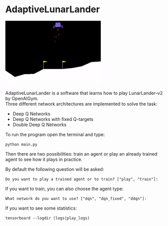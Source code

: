 # AdaptiveLunarLander

![](./LunarLander.gif)

AdaptiveLunarLander is a software that learns how to play LunarLander-v2 by OpenAIGym.\
Three different network architectures are implemented to solve the task:
- Deep Q Networks
- Deep Q Networks with fixed Q-targets
- Double Deep Q Networks

To run the program open the terminal and type:
``` 
python main.py
```

Then there are two possibilities: train an agent or play an already trained agent to see how it plays in practice.

By default the following question will be asked:
```
Do you want to play a trained agent or to train? ["play", "train"]:
```

If you want to train, you can also choose the agent type:
```
What network do you want to use? ["dqn", "dqn_fixed", "ddqn"]:
```
If you want to see some statistics:
```
tensorboard --logdir (logs|play_logs)
```
